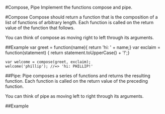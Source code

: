 #Compose, Pipe
Implement the functions compose and pipe.

#Compose
Compose should return a function that is the composition of a list of functions of arbitrary length. Each function is called on the return value of the function that follows.

You can think of compose as moving right to left through its arguments.

##Example
    var greet = function(name){ return 'hi: ' + name;}
    var exclaim = function(statement) { return statement.toUpperCase() + '!';}

    var welcome = compose(greet, exclaim);
    welcome('phillip'); //=> 'hi: PHILLIP!'
    

##Pipe:
Pipe composes a series of functions and returns the resulting function. Each function is called on the return value of the preceding function.

You can think of pipe as moving left to right through its arguments.

##Example
